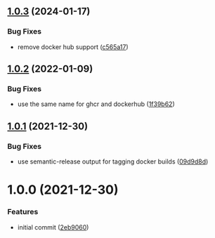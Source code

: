 ## [1.0.3](https://github.com/alixinne/docker-wixtoolset/compare/v1.0.2...v1.0.3) (2024-01-17)


### Bug Fixes

* remove docker hub support ([c565a17](https://github.com/alixinne/docker-wixtoolset/commit/c565a174deb4e977bfbebb7993870d583e7dd181))

## [1.0.2](https://github.com/alixinne/docker-wixtoolset/compare/v1.0.1...v1.0.2) (2022-01-09)


### Bug Fixes

* use the same name for ghcr and dockerhub ([1f39b62](https://github.com/alixinne/docker-wixtoolset/commit/1f39b62a57ec83cc4b4253802771e006fa721397))

## [1.0.1](https://github.com/alixinne/docker-wixtoolset/compare/v1.0.0...v1.0.1) (2021-12-30)


### Bug Fixes

* use semantic-release output for tagging docker builds ([09d9d8d](https://github.com/alixinne/docker-wixtoolset/commit/09d9d8de64b8d26a95542f6b587038c52feba8b6))

# 1.0.0 (2021-12-30)


### Features

* initial commit ([2eb9060](https://github.com/alixinne/docker-wixtoolset/commit/2eb9060edb1d046621a1c29461f528b5f84ebb9e))
